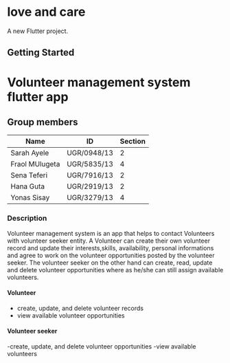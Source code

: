 # love and care

A new Flutter project.

## Getting Started

# Volunteer management system flutter app

## Group members

| Name             | ID         |Section|
|------------------|------------|-------|
|Sarah Ayele       |UGR/0948/13 | 2     |
|Fraol MUlugeta    |UGR/5835/13 | 4     |
|Sena Teferi       |UGR/7916/13 | 2     |
|Hana Guta         |UGR/2919/13 | 2     |
|Yonas Sisay       |UGR/3279/13 | 4     |

### Description

Volunteer management system is an app that helps to contact Volunteers with volunteer seeker entity. A Volunteer can create their own volunteer record and update their interests,skills, availability, personal informations and agree to work on the volunteer opportunities posted by the volunteer seeker. The volunteer seeker on the other hand can create, read, update and delete volunteer opportunities where as he/she can still assign available volunteers.  


#### Volunteer
  - create, update, and delete volunteer records
  - view available volunteer opportunities

 #### Volunteer seeker
  -create, update, and delete volunteer opportunities
  -view available volunteers
